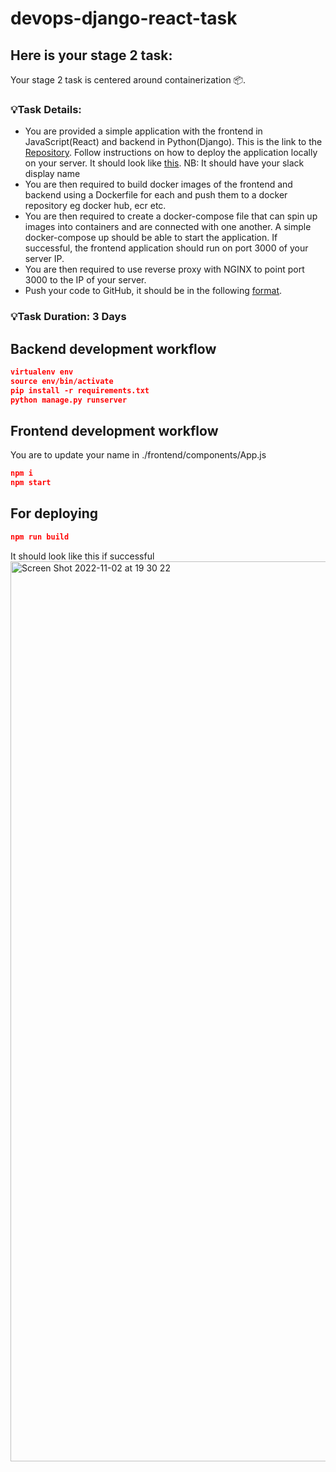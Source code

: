 # devops-django-react-task

## Here is your stage 2 task:
Your stage 2 task is centered around containerization :package:.

### :bulb:Task Details:
- You are provided a simple application with the frontend in JavaScript(React) and backend in Python(Django). This is the link to the [Repository](https://github.com/ibitolamayowa/devops-django-react-task). Follow instructions on how to deploy the application locally on your server. It should look like [this](https://drive.google.com/file/d/1NLHVwg37ExmjsGsbRFunEQ-Y8kZO8Jkz/view). NB: It should have your slack display name
- You are then required to build docker images of the frontend and backend using a Dockerfile for each and push them to a docker repository eg docker hub, ecr etc.
- You are then required to create a docker-compose file that can spin up images into containers and are connected with one another. A simple docker-compose up should be able to start the application. If successful, the frontend application should run on port 3000 of your server IP.
- You are then required to use reverse proxy with NGINX to point port 3000 to the IP of your server.
- Push your code to GitHub, it should be in the following [format](https://drive.google.com/file/d/1I9nntQQE3MgYgnOED9dIAmtAZ6Kjdu_H/view).

### :bulb:Task Duration: 3 Days

## Backend development workflow

```json
virtualenv env
source env/bin/activate
pip install -r requirements.txt
python manage.py runserver
```

## Frontend development workflow

You are to update your name in ./frontend/components/App.js

```json
npm i
npm start
```

## For deploying

```json
npm run build
```

It should look like this if successful
<img width="1440" alt="Screen Shot 2022-11-02 at 19 30 22" src="https://user-images.githubusercontent.com/66765302/199572589-43bd05b7-95a6-455c-bc25-3cd437c95339.png">
